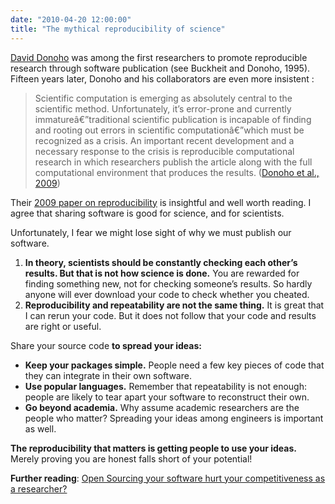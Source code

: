 ```yaml
---
date: "2010-04-20 12:00:00"
title: "The mythical reproducibility of science"
---
```




[David Donoho](https://en.wikipedia.org/wiki/David_Donoho) was among the first researchers to promote reproducible research through software publication (see Buckheit and Donoho, 1995). Fifteen years later, Donoho and his collaborators are even more insistent :

> Scientific computation is emerging as absolutely central to the scientific method. Unfortunately, it&rsquo;s error-prone and currently immatureâ€”traditional scientific publication is incapable of finding and rooting out errors in scientific computationâ€”which must be recognized as a crisis. An important recent development and a necessary response to the crisis is reproducible computational research in which researchers publish the article along with the full computational environment that produces the results. ([Donoho et al., 2009](http://www.computer.org/csdl/mags/cs/2009/01/mcs2009010008-abs.html))


Their [2009 paper on reproducibility](http://www.computer.org/csdl/mags/cs/2009/01/mcs2009010008-abs.html) is insightful and well worth reading. I agree that sharing software is good for science, and  for scientists.

Unfortunately, I fear we might lose sight of why we must publish our software.

1. __In theory, scientists should be constantly checking each other&rsquo;s results. But that is not how science is done.__ You are rewarded for finding something new, not for checking someone&rsquo;s results. So hardly anyone will ever download your code to check whether you cheated.
1. __Reproducibility and repeatability are not the same thing.__ It is great that I can rerun your code. But it does not follow that your code and results are right or useful.


Share your source code __to spread your ideas:__

- __Keep your packages simple.__ People need a few key pieces of code that they can integrate in their own software.
- __Use popular languages.__ Remember that repeatability is not enough: people are likely to tear apart your software to reconstruct their own.
- __Go beyond academia.__ Why assume academic researchers are the people who matter? Spreading your ideas among engineers is important as well.


__The reproducibility that matters is getting people to use your ideas.__ Merely proving you are honest falls short of your potential!

__Further reading__: [Open Sourcing your software hurt your competitiveness as a researcher?](/lemire/blog/2010/02/10/open-sourcing-your-software-hurts-your-competitiveness-as-a-researcher/)

